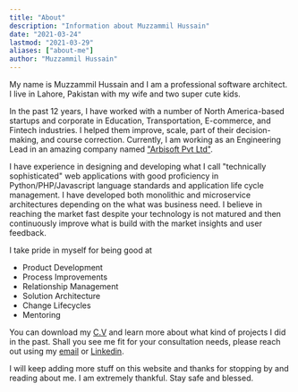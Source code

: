 ```yaml
---
title: "About"
description: "Information about Muzzammil Hussain"
date: "2021-03-24"
lastmod: "2021-03-29"
aliases: ["about-me"]
author: "Muzzammil Hussain"
---
```

My name is Muzzammil Hussain and I am a professional software architect. I live in Lahore, Pakistan with my wife and two super cute kids. 

In the past 12 years, I have worked with a number of North America-based startups and corporate in Education, Transportation, E-commerce, and Fintech industries. I helped them improve, scale, part of their decision-making, and course correction. Currently, I am working as an Engineering Lead in an amazing company named ["Arbisoft Pvt Ltd"](https://arbisoft.com).

I have experience in designing and developing what I call "technically sophisticated" web applications with good proficiency in Python/PHP/Javascript language standards and application life cycle management. I have developed both monolithic and microservice architectures depending on the what was business need. I believe in reaching the market fast despite your technology is not matured and then continuously improve what is build with the market insights and user feedback.

I take pride in myself for being good at
* Product Development 
* Process Improvements 
* Relationship Management 
* Solution Architecture 
* Change Lifecycles 
* Mentoring

You can download my [C.V](/muzzammil-hussain-cv.pdf) and learn more about what kind of projects I did in the past. Shall you see me fit for your consultation needs, please reach out using my [email](mailto:muzzammilz@gmail.com) or [Linkedin](https://www.linkedin.com/in/muzzammilz/).


I will keep adding more stuff on this website and thanks for stopping by and reading about me. I am extremely thankful. Stay safe and blessed.

